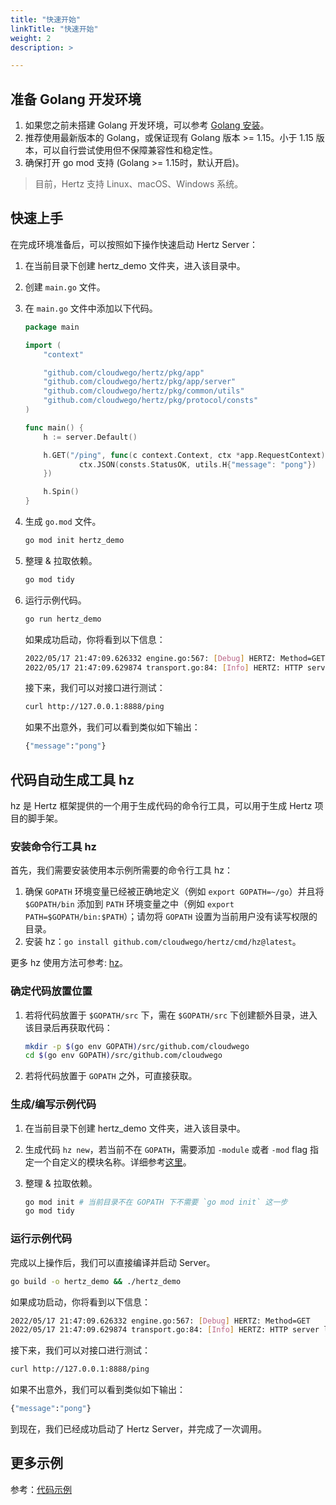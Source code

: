 ```yaml
---
title: "快速开始"
linkTitle: "快速开始"
weight: 2
description: >

---
```


## 准备 Golang 开发环境

1. 如果您之前未搭建 Golang 开发环境，可以参考 [Golang 安装](https://golang.org/doc/install)。
2. 推荐使用最新版本的 Golang，或保证现有 Golang 版本 >= 1.15。小于 1.15 版本，可以自行尝试使用但不保障兼容性和稳定性。
3. 确保打开 go mod 支持 (Golang >= 1.15时，默认开启)。

> 目前，Hertz 支持 Linux、macOS、Windows 系统。

## 快速上手

在完成环境准备后，可以按照如下操作快速启动 Hertz Server：

1. 在当前目录下创建 hertz_demo 文件夹，进入该目录中。
2. 创建 `main.go` 文件。
3. 在 `main.go` 文件中添加以下代码。

    ```go
    package main

    import (
        "context"

        "github.com/cloudwego/hertz/pkg/app"
        "github.com/cloudwego/hertz/pkg/app/server"
        "github.com/cloudwego/hertz/pkg/common/utils"
        "github.com/cloudwego/hertz/pkg/protocol/consts"
    )

    func main() {
        h := server.Default()

        h.GET("/ping", func(c context.Context, ctx *app.RequestContext) {
                ctx.JSON(consts.StatusOK, utils.H{"message": "pong"})
        })

        h.Spin()
    }
    ```

4. 生成 `go.mod` 文件。

    ```bash
    go mod init hertz_demo
    ```

5. 整理 & 拉取依赖。

    ```bash
    go mod tidy
    ```

6. 运行示例代码。

    ```bash
    go run hertz_demo
    ```

    如果成功启动，你将看到以下信息：

    ```bash
    2022/05/17 21:47:09.626332 engine.go:567: [Debug] HERTZ: Method=GET    absolutePath=/ping   --> handlerName=main.main.func1 (num=2 handlers)
    2022/05/17 21:47:09.629874 transport.go:84: [Info] HERTZ: HTTP server listening on address=[::]:8888
    ```

    接下来，我们可以对接口进行测试：

    ```bash
    curl http://127.0.0.1:8888/ping
    ```

    如果不出意外，我们可以看到类似如下输出：

    ```bash
    {"message":"pong"}
    ```   

## 代码自动生成工具 hz

hz 是 Hertz 框架提供的一个用于生成代码的命令行工具，可以用于生成 Hertz 项目的脚手架。

### 安装命令行工具 hz

首先，我们需要安装使用本示例所需要的命令行工具 hz：

1. 确保 `GOPATH` 环境变量已经被正确地定义（例如 `export GOPATH=~/go`）并且将 `$GOPATH/bin` 添加到 `PATH` 环境变量之中（例如 `export PATH=$GOPATH/bin:$PATH`）；请勿将 `GOPATH` 设置为当前用户没有读写权限的目录。
2. 安装 hz：`go install github.com/cloudwego/hertz/cmd/hz@latest`。

更多 hz 使用方法可参考: [hz](https://www.cloudwego.io/zh/docs/hertz/tutorials/toolkit/)。

### 确定代码放置位置

1. 若将代码放置于 `$GOPATH/src` 下，需在 `$GOPATH/src` 下创建额外目录，进入该目录后再获取代码：

    ```bash
    mkdir -p $(go env GOPATH)/src/github.com/cloudwego
    cd $(go env GOPATH)/src/github.com/cloudwego
    ```

2. 若将代码放置于 `GOPATH` 之外，可直接获取。

### 生成/编写示例代码

1. 在当前目录下创建 hertz_demo 文件夹，进入该目录中。
2. 生成代码 `hz new`，若当前不在 `GOPATH`，需要添加 `-module` 或者 `-mod` flag 指定一个自定义的模块名称。详细参考[这里](https://www.cloudwego.io/zh/docs/hertz/tutorials/toolkit/usage/usage/)。
3. 整理 & 拉取依赖。

    ```bash
    go mod init # 当前目录不在 GOPATH 下不需要 `go mod init` 这一步
    go mod tidy
    ```

### 运行示例代码

完成以上操作后，我们可以直接编译并启动 Server。

```bash
go build -o hertz_demo && ./hertz_demo
```

如果成功启动，你将看到以下信息：

```bash
2022/05/17 21:47:09.626332 engine.go:567: [Debug] HERTZ: Method=GET    absolutePath=/ping   --> handlerName=main.main.func1 (num=2 handlers)
2022/05/17 21:47:09.629874 transport.go:84: [Info] HERTZ: HTTP server listening on address=[::]:8888
```

接下来，我们可以对接口进行测试：

```bash
curl http://127.0.0.1:8888/ping
```

如果不出意外，我们可以看到类似如下输出：

```bash
{"message":"pong"}
```

到现在，我们已经成功启动了 Hertz Server，并完成了一次调用。

## 更多示例

参考：[代码示例](/zh/docs/hertz/tutorials/example/)
